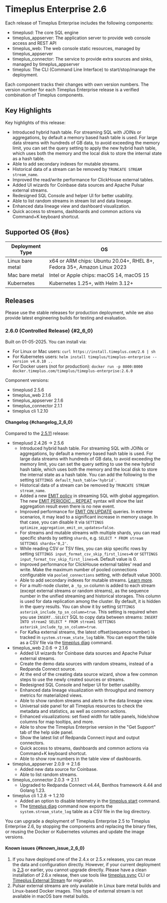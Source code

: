 # Timeplus Enterprise 2.6
Each release of Timeplus Enterprise includes the following components:

* timeplusd: The core SQL engine
* timeplus_appserver: The application server to provide web console access and REST API
* timeplus_web: The web console static resources, managed by timeplus_appserver
* timeplus_connector: The service to provide extra sources and sinks, managed by timeplus_appserver
* timeplus: The CLI (Command Line Interface) to start/stop/manage the deployment.

Each component tracks their changes with own version numbers. The version number for each Timeplus Enterprise release is a verified combination of Timeplus components.

## Key Highlights
Key highlights of this release:
* Introduced hybrid hash table. For streaming SQL with JOINs or aggregations, by default a memory based hash table is used. For large data streams with hundreds of GB data, to avoid exceeding the memory limit, you can set the query setting to apply the new hybrid hash table, which uses both the memory and the local disk to store the internal state as a hash table.
* Able to add secondary indexes for mutable streams.
* Historical data of a stream can be removed by `TRUNCATE STREAM stream_name`.
* Improved the read/write performance for ClickHouse external tables.
* Added UI wizards for Coinbase data sources and Apache Pulsar external streams.
* Redesigned SQL Console and helper UI for better usability.
* Able to list random streams in stream list and data lineage.
* Enhanced data lineage view and dashboard visualization.
* Quick access to streams, dashboards and common actions via Command+K keyboard shortcut.

## Supported OS {#os}
|Deployment Type| OS |
|--|--|
|Linux bare metal| x64 or ARM chips: Ubuntu 20.04+, RHEL 8+, Fedora 35+, Amazon Linux 2023|
|Mac bare metal| Intel or Apple chips: macOS 14, macOS 15|
|Kubernetes|Kubernetes 1.25+, with Helm 3.12+|

## Releases
Please use the stable releases for production deployment, while we also provide latest engineering builds for testing and evaluation.

### 2.6.0 (Controlled Release) {#2_6_0}
Built on 01-05-2025. You can install via:
* For Linux or Mac users: `curl https://install.timeplus.com/2.6 | sh`
* For Kubernetes users: `helm install timeplus/timeplus-enterprise --version v4.0.10 ..`
* For Docker users (not for production): `docker run -p 8000:8000 docker.timeplus.com/timeplus/timeplus-enterprise:2.6.0`

Component versions:
* timeplusd 2.5.6
* timeplus_web 2.1.6
* timeplus_appserver 2.1.6
* timeplus_connector 2.1.1
* timeplus cli 1.2.10

#### Changelog {#changelog_2_6_0}

Compared to the [2.5.11](/enterprise-v2.5#2_5_11) release:
* timeplusd 2.4.26 -> 2.5.6
  * Introduced hybrid hash table. For streaming SQL with JOINs or aggregations, by default a memory based hash table is used. For large data streams with hundreds of GB data, to avoid exceeding the memory limit, you can set the query setting to use the new hybrid hash table, which uses both the memory and the local disk to store the internal state as a hash table. You can add the following to the setting `SETTINGS default_hash_table='hybrid'`.
  * Historical data of a stream can be removed by `TRUNCATE STREAM stream_name`.
  * Added a new [EMIT policy](/query-syntax#emit) in streaming SQL with global aggregation. The new [EMIT PERIODIC .. REPEAT](/query-syntax#emit_periodic_repeat) syntax will show the last aggregation result even there is no new event.
  * Improved performance for [EMIT ON UPDATE](/query-syntax#emit_on_update) queries. In extreme scenarios, it may lead to a significant increase in memory usage. In that case, you can disable it via `SETTINGS optimize_aggregation_emit_on_updates=false`.
  * For streams and mutable streams with multiple shards, you can read specific shards by setting `shards`, e.g. `SELECT * FROM stream SETTINGS shards='0,2'`.
  * While reading CSV or TSV files, you can skip specific rows by setting `SETTINGS input_format_csv_skip_first_lines=N` or `SETTINGS input_format_tsv_skip_first_lines=N`. Default value is 0.
  * Improved performance for ClickHouse external tables' read and write. Make the maximum number of pooled connections configurable via `pooled_connections` setting, with default value 3000.
  * Able to add secondary indexes for mutable streams. [Learn more](/sql-alter-stream#add-index).
  * For a multi-node cluster, a `_tp_sn` column is added to each stream (except external streams or random streams), as the sequence number in the unified streaming and historical storages. This column is used for data replication among the cluster. By default, it is hidden in the query results. You can show it by setting `SETTINGS asterisk_include_tp_sn_column=true`. This setting is required when you use `INSERT..SELECT` SQL to copy data between streams: `INSERT INTO stream2 SELECT * FROM stream1 SETTINGS asterisk_include_tp_sn_column=true`.
  * For Kafka external streams, the latest offset(sequence number) is tracked in `system.stream_state_log` table. You can export the table as a CSV file via the [timeplus diag](/cli-diag) command.
* timeplus_web 2.0.6 -> 2.1.6
  * Added UI wizards for Coinbase data sources and Apache Pulsar external streams.
  * Create the demo data sources with random streams, instead of a Redpanda Connect source.
  * At the end of the creating data source wizard, show a few common steps to use the newly created sources or streams.
  * Redesigned SQL Console and helper UI for better usability.
  * Enhanced data lineage visualization with throughput and memory metrics for materialized views.
  * Able to show random streams and alerts in the data lineage view.
  * Universal side panel for all Timeplus resources to check the metadata and statistics, as well as common actions.
  * Enhanced visualizations: set fixed width for table panels, hide/show columns for map tooltips, and more.
  * Able to show the Timeplus Enterprise version in the "Get Support" tab of the help side panel.
  * Show the latest list of Redpanda Connect input and output connectors.
  * Quick access to streams, dashboards and common actions via Command+K keyboard shortcut.
  * Able to show row numbers in the table view of dashboards.
* timeplus_appserver 2.0.9 -> 2.1.6
  * Added new data source for Coinbase.
  * Able to list random streams.
* timeplus_connector 2.0.3 -> 2.1.1
  * Upgraded to Redpanda Connect v4.44, Benthos framework 4.44 and Golang 1.23.
* timeplus cli 1.2.8 -> 1.2.10
  * Added an option to disable telemetry in the [timeplus start](/cli-start) command.
  * The [timeplus diag](/cli-diag) command now exports the `system.stream_state_log` table as a CSV file in the log directory.

You can upgrade a deployment of Timeplus Enterprise 2.5 to Timeplus Enterprise 2.6, by stopping the components and replacing the binary files, or reusing the Docker or Kubernetes volumes and update the image versions.

#### Known issues {#known_issue_2_6_0}
1. If you have deployed one of the 2.4.x or 2.5.x releases, you can reuse the data and configuration directly. However, if your current deployment is [2.3](/enterprise-v2.3) or earlier, you cannot upgrade directly. Please have a clean installation of 2.6.x release, then use tools like [timeplus sync](/cli-sync) CLI or [Timeplus External Stream](/timeplus-external-stream) for migration.
2. Pulsar external streams are only available in Linux bare metal builds and Linux-based Docker images. This type of external stream is not available in macOS bare metal builds.
